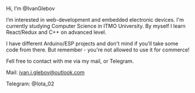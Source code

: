 Hi, I’m @IvanGlebov

I’m interested in web-development and embedded electronic devices.
I'm currently studying Computer Science in ITMO University.
By myself I learn React/Redux and C++ on advanced level.

I have different Arduino/ESP projects and don't mind if you'll take some code from there. But remember - you're not allowed to use it for commerce! 

Fell free to contact with me via my mail, or Telegram.

Mail: ivan.i.glebov@outlook.com

Telegram: @Iota_02


<!---
IvanGlebov/IvanGlebov is a ✨ special ✨ repository because its `README.md` (this file) appears on your GitHub profile.
You can click the Preview link to take a look at your changes.
--->
